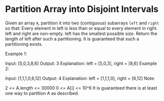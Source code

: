 # Partition Array into Disjoint Intervals

Given an array `A`, partition it into two (contiguous) subarrays `left` and `right` so that:
Every element in left is less than or equal to every element in right.
left and right are non-empty.
left has the smallest possible size.
Return the length of left after such a partitioning.  It is guaranteed that such a partitioning exists.

Example 1:

Input: [5,0,3,8,6]
Output: 3
Explanation: left = [5,0,3], right = [8,6]
Example 2:

Input: [1,1,1,0,6,12]
Output: 4
Explanation: left = [1,1,1,0], right = [6,12]
Note:

2 <= A.length <= 30000
0 <= A[i] <= 10^6
It is guaranteed there is at least one way to partition A as described.